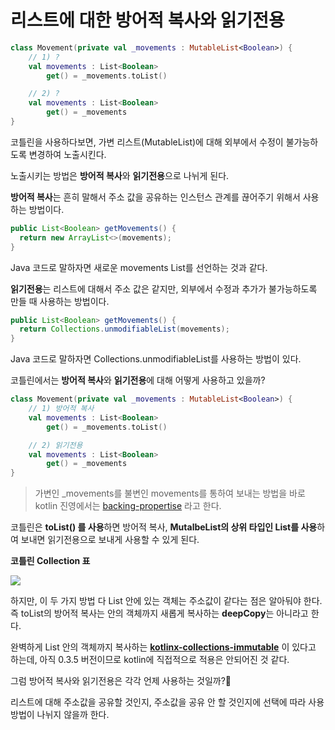 #  리스트에 대한 방어적 복사와 읽기전용 

```kotlin 
class Movement(private val _movements : MutableList<Boolean>) {
    // 1) ?
	val movements : List<Boolean>
        get() = _movements.toList()

    // 2) ?
    val movements : List<Boolean>
        get() = _movements
}
 ```

코틀린을 사용하다보면, 가변 리스트(MutableList)에 대해 외부에서 수정이 불가능하도록 변경하여 노출시킨다.

노출시키는 방법은 **방어적 복사**와 **읽기전용**으로 나뉘게 된다.

**방어적 복사**는 흔히 말해서 주소 값을 공유하는 인스턴스 관계를 끊어주기 위해서 사용하는 방법이다.

```java
public List<Boolean> getMovements() {  
  return new ArrayList<>(movements);  
}
```

Java 코드로 말하자면 새로운 movements List를 선언하는 것과 같다.

**읽기전용**는 리스트에 대해서 주소 값은 같지만, 외부에서 수정과 추가가 불가능하도록 만들 때 사용하는 방법이다.

```java
public List<Boolean> getMovements() {  
  return Collections.unmodifiableList(movements);
}
```

Java 코드로 말하자면 Collections.unmodifiableList를 사용하는 방법이 있다.

코틀린에서는 **방어적 복사**와 **읽기전용**에 대해 어떻게 사용하고 있을까?

```kotlin 
class Movement(private val _movements : MutableList<Boolean>) {
    // 1) 방어적 복사
	val movements : List<Boolean>
        get() = _movements.toList()

    // 2) 읽기전용
    val movements : List<Boolean>
        get() = _movements
}
 ```

> 가변인 _movements를 불변인 movements를 통하여 보내는 방법을 바로 kotlin 진영에서는
> [backing-propertise](https://kotlinlang.org/docs/coding-conventions.html#names-for-backing-properties)
> 라고 한다.

코틀린은 **toList() 를 사용**하면 방어적 복사, **MutalbeList의 상위 타입인 List를 사용**하여 보내면 읽기전용으로 보내게 사용할 수 있게 된다.

**코틀린 Collection 표**

![](https://user-images.githubusercontent.com/50702723/170996713-251bf6e5-4195-429e-b8df-287989a2c968.png)

하지만, 이 두 가지 방법 다 List 안에 있는 객체는 주소값이 같다는 점은 알아둬야 한다. 즉 toList의 방어적 복사는 안의 객체까지 새롭게 복사하는 **deepCopy**는 아니라고 한다.

완벽하게 List 안의 객체까지 복사하는 [**kotlinx-collections-immutable**](https://github.com/Kotlin/kotlinx.collections.immutable) 이 있다고 하는데, 아직 0.3.5 버전이므로 kotlin에 직접적으로 적용은 안되어진 것 같다.

그럼 방어적 복사와 읽기전용은 각각 언제 사용하는 것일까?🤔

리스트에 대해 주소값을 공유할 것인지, 주소값을 공유 안 할 것인지에 선택에 따라 사용 방법이 나뉘지 않을까 한다.
